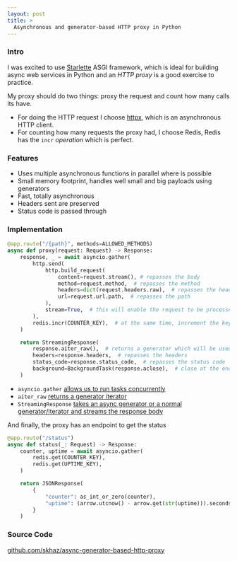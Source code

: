 ```yaml
---
layout: post
title: >
  Asynchronous and generator-based HTTP proxy in Python
---
```


### Intro

I was excited to use [Starlette](https://www.starlette.io/) ASGI framework, which is ideal for building async web services in Python and an _HTTP proxy_ is a good exercise to practice.

My proxy should do two things: proxy the request and count how many calls its have.

- For doing the HTTP request I choose [httpx](https://www.python-httpx.org/), which is an asynchronous HTTP client.
- For counting how many requests the proxy had, I choose Redis, Redis has the `incr` _operation_ which is perfect.

### Features

- Uses multiple asynchronous functions in parallel where is possible
- Small memory footprint, handles well small and big payloads using generators
- Fast, totally asynchronous
- Headers sent are preserved
- Status code is passed through

### Implementation

```python
@app.route("/{path}", methods=ALLOWED_METHODS)
async def proxy(request: Request) -> Response:
    response, _ = await asyncio.gather(
        http.send(
            http.build_request(
                content=request.stream(), # repasses the body
                method=request.method,  # repasses the method
                headers=dict(request.headers.raw),  # repasses the headers
                url=request.url.path,  # repasses the path
            ),
            stream=True,  # this will enable the request to be processed into chunks, allowing us to use generators
        ),
        redis.incr(COUNTER_KEY),  # at the same time, increment the key on Redis
    )

    return StreamingResponse(
        response.aiter_raw(),  # returns a generator which will be used by StreamingResponse
        headers=response.headers,  # repasses the headers
        status_code=response.status_code,  # repasses the status code
        background=BackgroundTask(response.aclose),  # close at the end of the transfer
    )
```

- `asyncio.gather` [allows us to run tasks concurrently](https://docs.python.org/3/library/asyncio-task.html#id7)
- `aiter_raw` [returns a generator iterator](https://github.com/encode/httpx/blob/1aea9539bbe93b26103e3a722ba0c421f7eb7f82/httpx/_models.py#L963-L989)
- `StreamingResponse` [takes an async generator or a normal generator/iterator and streams the response body](https://www.starlette.io/responses/#streamingresponse)

And finally, the proxy has an endpoint to get the status

```python
@app.route("/status")
async def status(_: Request) -> Response:
    counter, uptime = await asyncio.gather(
        redis.get(COUNTER_KEY),
        redis.get(UPTIME_KEY),
    )

    return JSONResponse(
        {
            "counter": as_int_or_zero(counter),
            "uptime": (arrow.utcnow() - arrow.get(str(uptime))).seconds,
        }
    )
```

### Source Code

[github.com/skhaz/async-generator-based-http-proxy](https://github.com/skhaz/async-generator-based-http-proxy)
